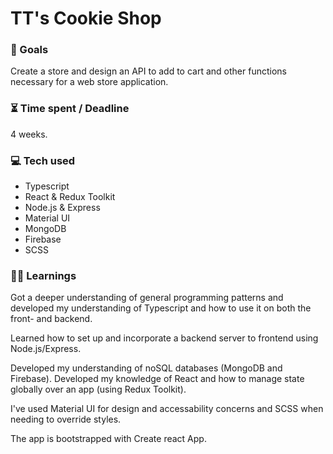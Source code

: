 # TT's Cookie Shop

### 🎯 Goals

Create a store and design an API to add to cart and other functions necessary for a web store application.

### ⏳ Time spent / Deadline

4 weeks.

### 💻 Tech used

* Typescript
* React & Redux Toolkit
* Node.js & Express
* Material UI
* MongoDB
* Firebase
* SCSS

### 👨‍🎓 Learnings

Got a deeper understanding of general programming patterns and developed my understanding of Typescript and how to use it on both the front- and backend.

Learned how to set up and incorporate a backend server to frontend using Node.js/Express.

Developed my understanding of noSQL databases (MongoDB and Firebase). Developed my knowledge of React and how to manage state globally over an app (using Redux Toolkit).

I've used Material UI for design and accessability concerns and SCSS when needing to override styles. 

The app is bootstrapped with Create react App. 
